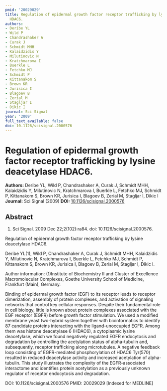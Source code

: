 ```yaml
---
pmid: '20029029'
title: Regulation of epidermal growth factor receptor trafficking by lysine deacetylase
  HDAC6.
authors:
- Deribe YL
- Wild P
- Chandrashaker A
- Curak J
- Schmidt MHH
- Kalaidzidis Y
- Milutinovic N
- Kratchmarova I
- Buerkle L
- Fetchko MJ
- Schmidt P
- Kittanakom S
- Brown KR
- Jurisica I
- Blagoev B
- Zerial M
- Stagljar I
- Dikic I
journal: Sci Signal
year: '2009'
full_text_available: false
doi: 10.1126/scisignal.2000576
---
```


# Regulation of epidermal growth factor receptor trafficking by lysine deacetylase HDAC6.
**Authors:** Deribe YL, Wild P, Chandrashaker A, Curak J, Schmidt MHH, Kalaidzidis Y, Milutinovic N, Kratchmarova I, Buerkle L, Fetchko MJ, Schmidt P, Kittanakom S, Brown KR, Jurisica I, Blagoev B, Zerial M, Stagljar I, Dikic I
**Journal:** Sci Signal (2009)
**DOI:** [10.1126/scisignal.2000576](https://doi.org/10.1126/scisignal.2000576)

## Abstract

1. Sci Signal. 2009 Dec 22;2(102):ra84. doi: 10.1126/scisignal.2000576.

Regulation of epidermal growth factor receptor trafficking by lysine deacetylase 
HDAC6.

Deribe YL(1), Wild P, Chandrashaker A, Curak J, Schmidt MHH, Kalaidzidis Y, 
Milutinovic N, Kratchmarova I, Buerkle L, Fetchko MJ, Schmidt P, Kittanakom S, 
Brown KR, Jurisica I, Blagoev B, Zerial M, Stagljar I, Dikic I.

Author information:
(1)Institute of Biochemistry II and Cluster of Excellence Macromolecular 
Complexes, Goethe University School of Medicine, Frankfurt (Main), Germany.

Binding of epidermal growth factor (EGF) to its receptor leads to receptor 
dimerization, assembly of protein complexes, and activation of signaling 
networks that control key cellular responses. Despite their fundamental role in 
cell biology, little is known about protein complexes associated with the EGF 
receptor (EGFR) before growth factor stimulation. We used a modified membrane 
yeast two-hybrid system together with bioinformatics to identify 87 candidate 
proteins interacting with the ligand-unoccupied EGFR. Among them was histone 
deacetylase 6 (HDAC6), a cytoplasmic lysine deacetylase, which we found 
negatively regulated EGFR endocytosis and degradation by controlling the 
acetylation status of alpha-tubulin and, subsequently, receptor trafficking 
along microtubules. A negative feedback loop consisting of EGFR-mediated 
phosphorylation of HDAC6 Tyr(570) resulted in reduced deacetylase activity and 
increased acetylation of alpha-tubulin. This study illustrates the complexity of 
the EGFR-associated interactome and identifies protein acetylation as a 
previously unknown regulator of receptor endocytosis and degradation.

DOI: 10.1126/scisignal.2000576
PMID: 20029029 [Indexed for MEDLINE]
